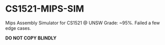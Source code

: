 # CS1521-MIPS-SIM
Mips Assembly Simulator for CS1521 @ UNSW
Grade: ~95%. Failed a few edge cases.

<b>DO NOT COPY BLINDLY</b>
